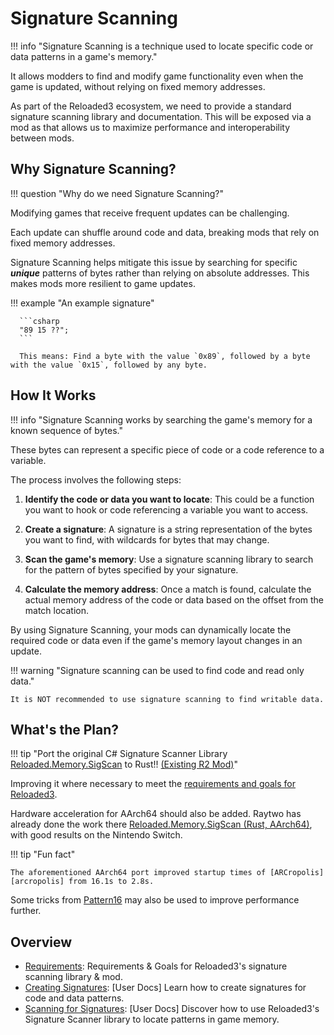 # Signature Scanning

!!! info "Signature Scanning is a technique used to locate specific code or data patterns in a game's memory."

It allows modders to find and modify game functionality even when the game is updated,
without relying on fixed memory addresses.

As part of the Reloaded3 ecosystem, we need to provide a standard signature scanning library
and documentation. This will be exposed via a mod as that allows us to maximize performance and
interoperability between mods.

## Why Signature Scanning?

!!! question "Why do we need Signature Scanning?"

Modifying games that receive frequent updates can be challenging.

Each update can shuffle around code and data, breaking mods that rely on fixed memory addresses.

Signature Scanning helps mitigate this issue by searching for specific ***unique*** patterns of bytes rather
than relying on absolute addresses. This makes mods more resilient to game updates.

!!! example "An example signature"

      ```csharp
      "89 15 ??";
      ```

      This means: Find a byte with the value `0x89`, followed by a byte with the value `0x15`, followed by any byte.

## How It Works

!!! info "Signature Scanning works by searching the game's memory for a known sequence of bytes."

These bytes can represent a specific piece of code or a code reference to a variable.

The process involves the following steps:

1. **Identify the code or data you want to locate**: This could be a function you want to hook
   or code referencing a variable you want to access.

2. **Create a signature**: A signature is a string representation of the bytes you want to find,
   with wildcards for bytes that may change.

3. **Scan the game's memory**: Use a signature scanning library to search for the pattern
   of bytes specified by your signature.

4. **Calculate the memory address**: Once a match is found, calculate the actual memory address
   of the code or data based on the offset from the match location.

By using Signature Scanning, your mods can dynamically locate the required code or data even if
the game's memory layout changes in an update.

!!! warning "Signature scanning can be used to find code and read only data."

    It is NOT recommended to use signature scanning to find writable data.

## What's the Plan?

!!! tip "Port the original C# Signature Scanner Library [Reloaded.Memory.SigScan][reloaded-memory-sigscan] to Rust!! [(Existing R2 Mod)][r2-sigscan-mod]"

Improving it where necessary to meet the [requirements and goals for Reloaded3][requirements].

Hardware acceleration for AArch64 should also be added. Raytwo has already done the work there
[Reloaded.Memory.SigScan (Rust, AArch64)][lazysimd], with good results on the Nintendo Switch.

!!! tip "Fun fact"

    The aforementioned AArch64 port improved startup times of [ARCropolis][arcropolis] from 16.1s to 2.8s.

Some tricks from [Pattern16][pattern16] may also be used to improve performance further.

## Overview

- [Requirements][requirements]: Requirements & Goals for Reloaded3's signature scanning library & mod.
- [Creating Signatures][creating-signatures]: [User Docs] Learn how to create signatures for code and data patterns.
- [Scanning for Signatures][scanning-for-signatures]: [User Docs] Discover how to use Reloaded3's Signature Scanner library to locate patterns in game memory.

[arcropolis]: https://github.com/Raytwo/ARCropolis
[creating-signatures]: Creating-Signatures.md
[lazysimd]: https://github.com/Raytwo/lazysimd
[pattern16]: https://github.com/Dasaav-dsv/Pattern16
[requirements]: Requirements.md
[reloaded-memory-sigscan]: https://github.com/Reloaded-Project/Reloaded.Memory.SigScan
[scanning-for-signatures]: Scanning-For-Signatures.md
[r2-sigscan-mod]: https://github.com/Reloaded-Project/Reloaded.Memory.SigScan/blob/master/External/Reloaded.Memory.SigScan.ReloadedII/StartupScanner.cs
